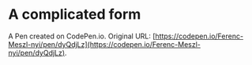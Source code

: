 # A complicated form

A Pen created on CodePen.io. Original URL: [https://codepen.io/Ferenc-Meszl-nyi/pen/dyQdjLz](https://codepen.io/Ferenc-Meszl-nyi/pen/dyQdjLz).

